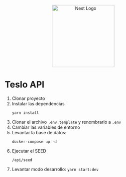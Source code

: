 <p align="center">
  <a href="http://nestjs.com/" target="blank"><img src="https://nestjs.com/img/logo-small.svg" width="200" alt="Nest Logo" /></a>
</p>

# Teslo API

1. Clonar proyecto
2. Instalar las dependencias
   ```
   yarn install
   ```
3. Clonar el archivo ``.env.template`` y renombrarlo a ``.env``
4. Cambiar las variables de entorno
5. Levantar la base de datos:
    ```
    docker-compose up -d
    ```
6. Ejecutar el SEED 
   ```
   /api/seed
   ```
7. Levantar modo desarrollo: ```yarn start:dev```
